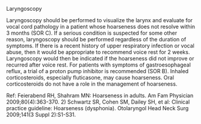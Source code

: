 Laryngoscopy

Laryngoscopy should be performed to visualize the larynx and evaluate for vocal cord pathology in a patient whose hoarseness does not resolve within 3 months (SOR C). If a serious condition is suspected for some other reason, laryngoscopy should be performed regardless of the duration of symptoms. If there is a recent history of upper respiratory infection or vocal abuse, then it would be appropriate to recommend voice rest for 2 weeks. Laryngoscopy would then be indicated if the hoarseness did not improve or recurred after voice rest. For patients with symptoms of gastroesophageal reflux, a trial of a proton pump inhibitor is recommended (SOR B). Inhaled corticosteroids, especially fluticasone, may cause hoarseness. Oral corticosteroids do not have a role in the management of hoarseness.

Ref: Feierabend RH, Shahram MN: Hoarseness in adults. Am Fam Physician 2009;80(4):363-370. 2) Schwartz SR, Cohen SM,
Dailey SH, et al: Clinical practice guideline: Hoarseness (dysphonia). Otolaryngol Head Neck Surg 2009;141(3 Suppl
2):S1-S31.
